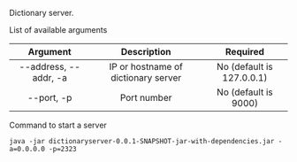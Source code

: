 Dictionary server.

List of available arguments

| Argument              | Description                       | Required                |
|:---------------------:|:---------------------------------:|:-----------------------:|
| --address, --addr, -a |IP or hostname of dictionary server|No (default is 127.0.0.1)|
| --port, -p | Port number | No (default is 9000) |

Command to start a server

    java -jar dictionaryserver-0.0.1-SNAPSHOT-jar-with-dependencies.jar -a=0.0.0.0 -p=2323